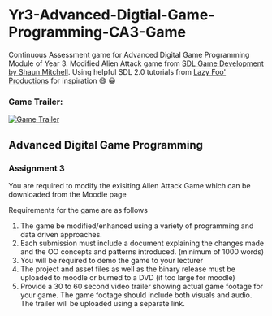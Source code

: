 # Yr3-Advanced-Digtial-Game-Programming-CA3-Game


Continuous Assessment game for Advanced Digital Game Programming Module of Year 3.
Modified Alien Attack game from [SDL Game Development by Shaun Mitchell](https://www.packtpub.com/game-development/sdl-game-development). Using helpful SDL 2.0 tutorials from [Lazy Foo' Productions](http://lazyfoo.net/tutorials/SDL/index.php) for inspiration :smile: :grinning:

### Game Trailer:
[![Game Trailer](https://i9.ytimg.com/vi/JNEkne0aIOY/default.jpg?v=58fed1b0&sqp=COysgckF&rs=AOn4CLAzvBAzEeDtp2x_PxjaumIFMMqyPA)](https://youtu.be/JNEkne0aIOY)

## Advanced Digital Game Programming
### Assignment 3

You are required to modify the exisiting Alien Attack Game which can be downloaded from the Moodle page

Requirements for the game are as follows

1. The game be modified/enhanced using a variety of programming and data driven approaches. 
2. Each submission must include a document explaining the changes made and the OO concepts and patterns introduced. (minimum of 1000 words)
3. You will be required to demo the game to your lecturer
4. The project and asset files as well as the binary release must be uploaded to moodle or burned to a DVD (if too large for moodle)
5. Provide a 30 to 60 second video trailer showing actual game footage for your game. The game footage should include both visuals and audio. The trailer will be uploaded using a separate link.
